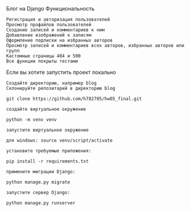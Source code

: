 Блог на Django
Функциональность

    Регистрация и авторизация пользователей
    Просмотр профайлов пользователей
    Создание записей и комментариев к ним
    Добавление изображений к записям
    Оформление подписки на избранных авторов
    Просмотр записей и комментариев всех авторов, избранных авторов или групп
    Кастомные страницы 404 и 500
    Все функции покрыты тестами

Если вы хотите запустить проект локально

    Создайте директорию, например blog
    Склонируйте репозитарий в директорию blog

    git clone https://github.com/h782705/hw05_final.git

    создайте виртуальное окружение

    python -m venv venv

    запустите виртуальное окружение

    для windows: source venv/script/activate

    установите требуемые приложения:

    pip install -r requirements.txt

    примените миграции Django:

    python manage.py migrate

    запустите сервер Django:

    python manage.py runserver